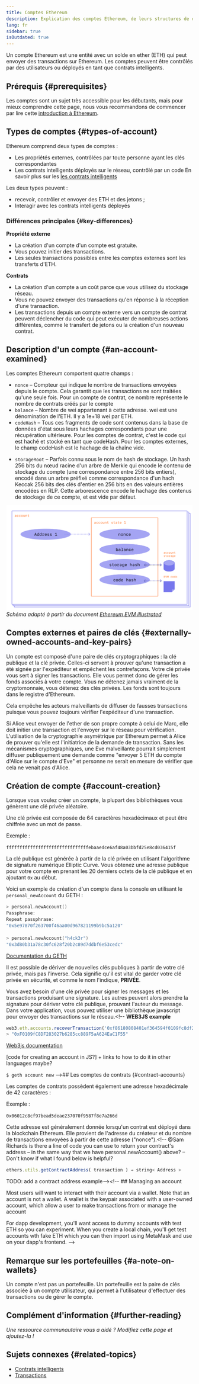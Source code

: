 ```yaml
---
title: Comptes Ethereum
description: Explication des comptes Ethereum, de leurs structures de données et de leur relation avec la cryptographie par paire de clé.
lang: fr
sidebar: true
isOutdated: true
---
```


Un compte Ethereum est une entité avec un solde en ether (ETH) qui peut envoyer des transactions sur Ethereum. Les comptes peuvent être contrôlés par des utilisateurs ou déployés en tant que contrats intelligents.

## Prérequis {#prerequisites}

Les comptes sont un sujet très accessible pour les débutants, mais pour mieux comprendre cette page, nous vous recommandons de commencer par lire cette [introduction à Ethereum](/en/developers/docs/intro-to-ethereum/).

## Types de comptes {#types-of-account}

Ethereum comprend deux types de comptes :

- Les propriétés externes, contrôlées par toute personne ayant les clés correspondantes
- Les contrats intelligents déployés sur le réseau, contrôlé par un code En savoir plus sur les [ les contrats intelligents](/en/developers/docs/smart-contracts/)

Les deux types peuvent :

- recevoir, contrôler et envoyer des ETH et des jetons ;
- Interagir avec les contrats intelligents déployés

### Différences principales {#key-differences}

**Propriété externe**

- La création d'un compte d'un compte est gratuite.
- Vous pouvez initier des transactions.
- Les seules transactions possibles entre les comptes externes sont les transferts d'ETH.

**Contrats**

- La création d'un compte a un coût parce que vous utilisez du stockage réseau.
- Vous ne pouvez envoyer des transactions qu'en réponse à la réception d'une transaction.
- Les transactions depuis un compte externe vers un compte de contrat peuvent déclencher du code qui peut exécuter de nombreuses actions différentes, comme le transfert de jetons ou la création d'un nouveau contrat.

## Description d'un compte {#an-account-examined}

Les comptes Ethereum comportent quatre champs :

- `nonce` – Compteur qui indique le nombre de transactions envoyées depuis le compte. Cela garantit que les transactions ne sont traitées qu'une seule fois. Pour un compte de contrat, ce nombre représente le nombre de contrats créés par le compte
- `balance` – Nombre de wei appartenant à cette adresse. wei est une dénomination de l'ETH. Il y a 1e+18 wei par ETH.
- `codeHash` – Tous ces fragments de code sont contenus dans la base de données d'état sous leurs hachages correspondants pour une récupération ultérieure. Pour les comptes de contrat, c'est le code qui est haché et stocké en tant que codeHash. Pour les comptes externes, le champ codeHash est le hachage de la chaîne vide.
<!--this hash refers to the code of this account on the Ethereum virtual machine (EVM). This EVM code gets executed if the account gets a message call. It cannot be changed unlike the other account fields.  -->
- `storageRoot` – Parfois connu sous le nom de hash de stockage. Un hash 256 bits du nœud racine d'un arbre de Merkle qui encode le contenu de stockage du compte (une correspondance entre 256 bits entiers), encodé dans un arbre préfixé comme correspondance d'un hach Keccak 256 bits des clés d'entier en 256 bits en des valeurs entières encodées en RLP. Cette arborescence encode le hachage des contenus de stockage de ce compte, et est vide par défaut.

![Schéma montrant la composition d'un compte](../../../../../developers/docs/accounts/accounts.png) _Schéma adapté à partir du document [Ethereum EVM illustrated](https://takenobu-hs.github.io/downloads/ethereum_evm_illustrated.pdf)_

## Comptes externes et paires de clés {#externally-owned-accounts-and-key-pairs}

Un compte est composé d'une paire de clés cryptographiques : la clé publique et la clé privée. Celles-ci servent à prouver qu'une transaction a été signée par l'expéditeur et empêchent les contrefaçons. Votre clé privée vous sert à signer les transactions. Elle vous permet donc de gérer les fonds associés à votre compte. Vous ne détenez jamais vraiment de la cryptomonnaie, vous détenez des clés privées. Les fonds sont toujours dans le registre d'Ethereum.

Cela empêche les acteurs malveillants de diffuser de fausses transactions puisque vous pouvez toujours vérifier l'expéditeur d'une transaction.

Si Alice veut envoyer de l'ether de son propre compte à celui de Marc, elle doit initier une transaction et l'envoyer sur le réseau pour vérification. L'utilisation de la cryptographie asymétrique par Ethereum permet à Alice de prouver qu'elle est l'initiatrice de la demande de transaction. Sans les mécanismes cryptographiques, une Eve malveillante pourrait simplement diffuser publiquement une demande comme "envoyer 5 ETH du compte d'Alice sur le compte d'Eve" et personne ne serait en mesure de vérifier que cela ne venait pas d'Alice.

## Création de compte {#account-creation}

Lorsque vous voulez créer un compte, la plupart des bibliothèques vous génèrent une clé privée aléatoire.

Une clé privée est composée de 64 caractères hexadécimaux et peut être chiffrée avec un mot de passe.

Exemple :

`fffffffffffffffffffffffffffffffebaaedce6af48a03bbfd25e8cd036415f`

La clé publique est générée à partir de la clé privée en utilisant l'algorithme de signature numérique Elliptic Curve. Vous obtenez une adresse publique pour votre compte en prenant les 20 derniers octets de la clé publique et en ajoutant `0x` au début.

Voici un exemple de création d'un compte dans la console en utilisant le `personal_newAccount` du GETH :

```go
> personal.newAccount()
Passphrase:
Repeat passphrase:
"0x5e97870f263700f46aa00d967821199b9bc5a120"

> personal.newAccount("h4ck3r")
"0x3d80b31a78c30fc628f20b2c89d7ddbf6e53cedc"
```

[Documentation du GETH](https://geth.ethereum.org/docs)

Il est possible de dériver de nouvelles clés publiques à partir de votre clé privée, mais pas l'inverse. Cela signifie qu'il est vital de garder votre clé privée en sécurité, et comme le nom l'indique, **PRIVÉE**.

Vous avez besoin d'une clé privée pour signer les messages et les transactions produisant une signature. Les autres peuvent alors prendre la signature pour dériver votre clé publique, prouvant l'auteur du message. Dans votre application, vous pouvez utiliser une bibliothèque javascript pour envoyer des transactions sur le réseau.<!-- **WEB3JS example**

```jsx
web3.eth.accounts.recoverTransaction('0xf86180808401ef364594f0109fc8df283027b6285cc889f5aa624eac1f5580801ca031573280d608f75137e33fc14655f097867d691d5c4c44ebe5ae186070ac3d5ea0524410802cdc025034daefcdfa08e7d2ee3f0b9d9ae184b2001fe0aff07603d9');
> "0xF0109fC8DF283027b6285cc889F5aA624EaC1F55"
```

[Web3js documentation](https://web3js.readthedocs.io/)

[code for creating an account in JS?] + links to how to do it in other languages maybe?

`$ geth account new` -->## Les comptes de contrats {#contract-accounts}

Les comptes de contrats possèdent également une adresse hexadécimale de 42 caractères :

Exemple :

`0x06012c8cf97bead5deae237070f9587f8e7a266d`

Cette adresse est généralement donnée lorsqu'un contrat est déployé dans la blockchain Ethereum. Elle provient de l'adresse du créateur et du nombre de transactions envoyées à partir de cette adresse ("nonce").<!-- @Sam Richards is there a line of code you can use to return your contract's address – in the same way that we have personal.newAccount() above? – Don't know if what I found below is helpful?

```jsx
ethers.utils.getContractAddress( transaction ) ⇒ string< Address >
```

TODO: add a contract address example--><!-- ## Managing an account

Most users will want to interact with their account via a wallet. Note that an account is not a wallet. A wallet is the keypair associated with a user-owned account, which allow a user to make transactions from or manage the account

For dapp development, you'll want access to dummy accounts with test ETH so you can experiment. When you create a local chain, you'll get test accounts wth fake ETH which you can then import using MetaMask and use on your dapp's frontend. -->

## Remarque sur les portefeuilles {#a-note-on-wallets}

Un compte n'est pas un portefeuille. Un portefeuille est la paire de clés associée à un compte utilisateur, qui permet à l'utilisateur d'effectuer des transactions ou de gérer le compte.

## Complément d'information {#further-reading}

_Une ressource communautaire vous a aidé ? Modifiez cette page et ajoutez-la !_

## Sujets connexes {#related-topics}

- [Contrats intelligents](/en/developers/docs/smart-contracts/)
- [Transactions](/en/developers/docs/transactions/)

